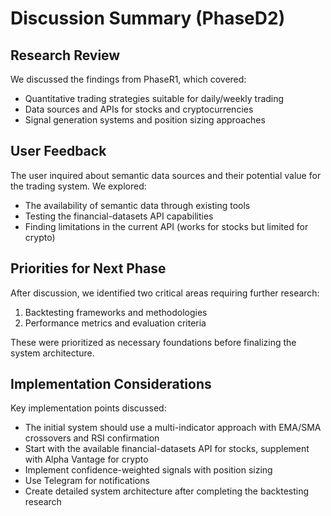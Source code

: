 # Discussion Summary (PhaseD2)

## Research Review

We discussed the findings from PhaseR1, which covered:
- Quantitative trading strategies suitable for daily/weekly trading
- Data sources and APIs for stocks and cryptocurrencies
- Signal generation systems and position sizing approaches

## User Feedback

The user inquired about semantic data sources and their potential value for the trading system. We explored:
- The availability of semantic data through existing tools
- Testing the financial-datasets API capabilities
- Finding limitations in the current API (works for stocks but limited for crypto)

## Priorities for Next Phase

After discussion, we identified two critical areas requiring further research:
1. Backtesting frameworks and methodologies
2. Performance metrics and evaluation criteria

These were prioritized as necessary foundations before finalizing the system architecture.

## Implementation Considerations

Key implementation points discussed:
- The initial system should use a multi-indicator approach with EMA/SMA crossovers and RSI confirmation
- Start with the available financial-datasets API for stocks, supplement with Alpha Vantage for crypto
- Implement confidence-weighted signals with position sizing
- Use Telegram for notifications
- Create detailed system architecture after completing the backtesting research

